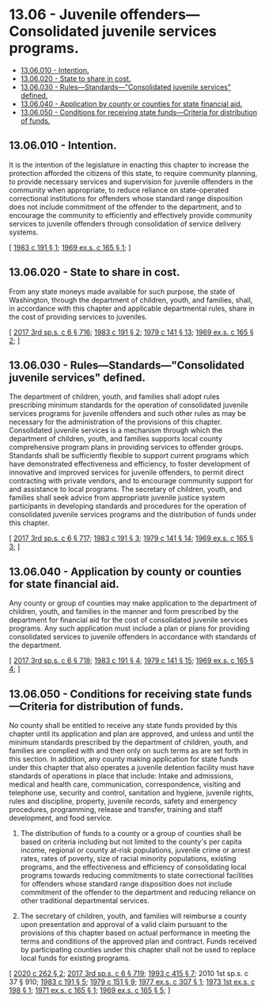 # 13.06 - Juvenile offenders—Consolidated juvenile services programs.
* [13.06.010 - Intention.](#1306010---intention)
* [13.06.020 - State to share in cost.](#1306020---state-to-share-in-cost)
* [13.06.030 - Rules—Standards—"Consolidated juvenile services" defined.](#1306030---rulesstandardsconsolidated-juvenile-services-defined)
* [13.06.040 - Application by county or counties for state financial aid.](#1306040---application-by-county-or-counties-for-state-financial-aid)
* [13.06.050 - Conditions for receiving state funds—Criteria for distribution of funds.](#1306050---conditions-for-receiving-state-fundscriteria-for-distribution-of-funds)
## 13.06.010 - Intention.
It is the intention of the legislature in enacting this chapter to increase the protection afforded the citizens of this state, to require community planning, to provide necessary services and supervision for juvenile offenders in the community when appropriate, to reduce reliance on state-operated correctional institutions for offenders whose standard range disposition does not include commitment of the offender to the department, and to encourage the community to efficiently and effectively provide community services to juvenile offenders through consolidation of service delivery systems.

\[ [1983 c 191 § 1](https://leg.wa.gov/CodeReviser/documents/sessionlaw/1983c191.pdf?cite=1983%20c%20191%20§%201); [1969 ex.s. c 165 § 1](https://leg.wa.gov/CodeReviser/documents/sessionlaw/1969ex1c165.pdf?cite=1969%20ex.s.%20c%20165%20§%201); \]

## 13.06.020 - State to share in cost.
From any state moneys made available for such purpose, the state of Washington, through the department of children, youth, and families, shall, in accordance with this chapter and applicable departmental rules, share in the cost of providing services to juveniles.

\[ [2017 3rd sp.s. c 6 § 716](https://lawfilesext.leg.wa.gov/biennium/2017-18/Pdf/Bills/Session%20Laws/House/1661-S2.SL.pdf?cite=2017%203rd%20sp.s.%20c%206%20§%20716); [1983 c 191 § 2](https://leg.wa.gov/CodeReviser/documents/sessionlaw/1983c191.pdf?cite=1983%20c%20191%20§%202); [1979 c 141 § 13](https://leg.wa.gov/CodeReviser/documents/sessionlaw/1979c141.pdf?cite=1979%20c%20141%20§%2013); [1969 ex.s. c 165 § 2](https://leg.wa.gov/CodeReviser/documents/sessionlaw/1969ex1c165.pdf?cite=1969%20ex.s.%20c%20165%20§%202); \]

## 13.06.030 - Rules—Standards—"Consolidated juvenile services" defined.
The department of children, youth, and families shall adopt rules prescribing minimum standards for the operation of consolidated juvenile services programs for juvenile offenders and such other rules as may be necessary for the administration of the provisions of this chapter. Consolidated juvenile services is a mechanism through which the department of children, youth, and families supports local county comprehensive program plans in providing services to offender groups. Standards shall be sufficiently flexible to support current programs which have demonstrated effectiveness and efficiency, to foster development of innovative and improved services for juvenile offenders, to permit direct contracting with private vendors, and to encourage community support for and assistance to local programs. The secretary of children, youth, and families shall seek advice from appropriate juvenile justice system participants in developing standards and procedures for the operation of consolidated juvenile services programs and the distribution of funds under this chapter.

\[ [2017 3rd sp.s. c 6 § 717](https://lawfilesext.leg.wa.gov/biennium/2017-18/Pdf/Bills/Session%20Laws/House/1661-S2.SL.pdf?cite=2017%203rd%20sp.s.%20c%206%20§%20717); [1983 c 191 § 3](https://leg.wa.gov/CodeReviser/documents/sessionlaw/1983c191.pdf?cite=1983%20c%20191%20§%203); [1979 c 141 § 14](https://leg.wa.gov/CodeReviser/documents/sessionlaw/1979c141.pdf?cite=1979%20c%20141%20§%2014); [1969 ex.s. c 165 § 3](https://leg.wa.gov/CodeReviser/documents/sessionlaw/1969ex1c165.pdf?cite=1969%20ex.s.%20c%20165%20§%203); \]

## 13.06.040 - Application by county or counties for state financial aid.
Any county or group of counties may make application to the department of children, youth, and families in the manner and form prescribed by the department for financial aid for the cost of consolidated juvenile services programs. Any such application must include a plan or plans for providing consolidated services to juvenile offenders in accordance with standards of the department.

\[ [2017 3rd sp.s. c 6 § 718](https://lawfilesext.leg.wa.gov/biennium/2017-18/Pdf/Bills/Session%20Laws/House/1661-S2.SL.pdf?cite=2017%203rd%20sp.s.%20c%206%20§%20718); [1983 c 191 § 4](https://leg.wa.gov/CodeReviser/documents/sessionlaw/1983c191.pdf?cite=1983%20c%20191%20§%204); [1979 c 141 § 15](https://leg.wa.gov/CodeReviser/documents/sessionlaw/1979c141.pdf?cite=1979%20c%20141%20§%2015); [1969 ex.s. c 165 § 4](https://leg.wa.gov/CodeReviser/documents/sessionlaw/1969ex1c165.pdf?cite=1969%20ex.s.%20c%20165%20§%204); \]

## 13.06.050 - Conditions for receiving state funds—Criteria for distribution of funds.
No county shall be entitled to receive any state funds provided by this chapter until its application and plan are approved, and unless and until the minimum standards prescribed by the department of children, youth, and families are complied with and then only on such terms as are set forth in this section. In addition, any county making application for state funds under this chapter that also operates a juvenile detention facility must have standards of operations in place that include: Intake and admissions, medical and health care, communication, correspondence, visiting and telephone use, security and control, sanitation and hygiene, juvenile rights, rules and discipline, property, juvenile records, safety and emergency procedures, programming, release and transfer, training and staff development, and food service.

1. The distribution of funds to a county or a group of counties shall be based on criteria including but not limited to the county's per capita income, regional or county at-risk populations, juvenile crime or arrest rates, rates of poverty, size of racial minority populations, existing programs, and the effectiveness and efficiency of consolidating local programs towards reducing commitments to state correctional facilities for offenders whose standard range disposition does not include commitment of the offender to the department and reducing reliance on other traditional departmental services.

2. The secretary of children, youth, and families will reimburse a county upon presentation and approval of a valid claim pursuant to the provisions of this chapter based on actual performance in meeting the terms and conditions of the approved plan and contract. Funds received by participating counties under this chapter shall not be used to replace local funds for existing programs.

\[ [2020 c 262 § 2](https://lawfilesext.leg.wa.gov/biennium/2019-20/Pdf/Bills/Session%20Laws/Senate/6507.SL.pdf?cite=2020%20c%20262%20§%202); [2017 3rd sp.s. c 6 § 719](https://lawfilesext.leg.wa.gov/biennium/2017-18/Pdf/Bills/Session%20Laws/House/1661-S2.SL.pdf?cite=2017%203rd%20sp.s.%20c%206%20§%20719); [1993 c 415 § 7](https://lawfilesext.leg.wa.gov/biennium/1993-94/Pdf/Bills/Session%20Laws/House/1966-S.SL.pdf?cite=1993%20c%20415%20§%207); 2010 1st sp.s. c 37 § 910; [1983 c 191 § 5](https://leg.wa.gov/CodeReviser/documents/sessionlaw/1983c191.pdf?cite=1983%20c%20191%20§%205); [1979 c 151 § 9](https://leg.wa.gov/CodeReviser/documents/sessionlaw/1979c151.pdf?cite=1979%20c%20151%20§%209); [1977 ex.s. c 307 § 1](https://leg.wa.gov/CodeReviser/documents/sessionlaw/1977ex1c307.pdf?cite=1977%20ex.s.%20c%20307%20§%201); [1973 1st ex.s. c 198 § 1](https://leg.wa.gov/CodeReviser/documents/sessionlaw/1973ex1c198.pdf?cite=1973%201st%20ex.s.%20c%20198%20§%201); [1971 ex.s. c 165 § 1](https://leg.wa.gov/CodeReviser/documents/sessionlaw/1971ex1c165.pdf?cite=1971%20ex.s.%20c%20165%20§%201); [1969 ex.s. c 165 § 5](https://leg.wa.gov/CodeReviser/documents/sessionlaw/1969ex1c165.pdf?cite=1969%20ex.s.%20c%20165%20§%205); \]

